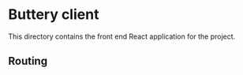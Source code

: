 # Buttery client

This directory contains the front end React application for the project.


## Routing
